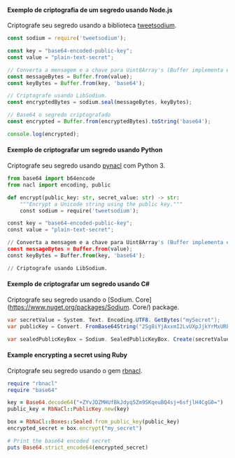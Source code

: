 #### Exemplo de criptografia de um segredo usando Node.js

Criptografe seu segredo usando a biblioteca [tweetsodium](https://github.com/github/tweetsodium).

```js
const sodium = require('tweetsodium');

const key = "base64-encoded-public-key";
const value = "plain-text-secret";

// Converta a mensagem e a chave para Uint8Array's (Buffer implementa essa interface)
const messageBytes = Buffer.from(value);
const keyBytes = Buffer.from(key, 'base64');

// Criptografe usando LibSodium.
const encryptedBytes = sodium.seal(messageBytes, keyBytes);

// Base64 o segredo criptografado
const encrypted = Buffer.from(encryptedBytes).toString('base64');

console.log(encrypted);
```

#### Exemplo de criptografar um segredo usando Python

Criptografe seu segredo usando [pynacl](https://pynacl.readthedocs.io/en/stable/public/#nacl-public-sealedbox) com Python 3.

```py
from base64 import b64encode
from nacl import encoding, public

def encrypt(public_key: str, secret_value: str) -> str:
    """Encrypt a Unicode string using the public key."""
    const sodium = require('tweetsodium');

const key = "base64-encoded-public-key";
const value = "plain-text-secret";

// Converta a mensagem e a chave para Uint8Array's (Buffer implementa essa interface)
const messageBytes = Buffer.from(value);
const keyBytes = Buffer.from(key, 'base64');

// Criptografe usando LibSodium.
```

#### Exemplo de criptografar um segredo usando C\#

Criptografe seu segredo usando o [Sodium. Core](https://www.nuget.org/packages/Sodium. Core/) package.

```csharp
var secretValue = System. Text. Encoding.UTF8. GetBytes("mySecret");
var publicKey = Convert. FromBase64String("2Sg8iYjAxxmI2LvUXpJjkYrMxURPc8r+dB7TJyvvcCU=");

var sealedPublicKeyBox = Sodium. SealedPublicKeyBox. Create(secretValue, publicKey); Console. WriteLine(Convert. ToBase64String(sealedPublicKeyBox));
```

#### Example encrypting a secret using Ruby

Criptografe seu segredo usando o gem [rbnacl](https://github.com/RubyCrypto/rbnacl).

```ruby
require "rbnacl"
require "base64"

key = Base64.decode64("+ZYvJDZMHUfBkJdyq5Zm9SKqeuBQ4sj+6sfjlH4CgG0=")
public_key = RbNaCl::PublicKey.new(key)

box = RbNaCl::Boxes::Sealed.from_public_key(public_key)
encrypted_secret = box.encrypt("my_secret")

# Print the base64 encoded secret
puts Base64.strict_encode64(encrypted_secret)
```
